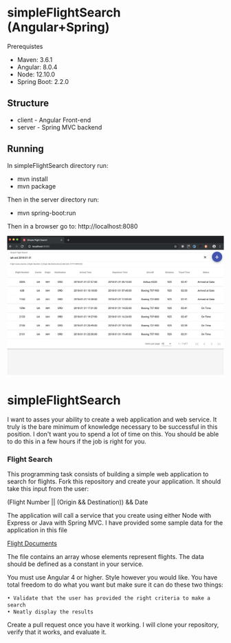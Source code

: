 # simpleFlightSearch (Angular+Spring)

Prerequistes 

* Maven: 3.6.1
* Angular: 8.0.4
* Node: 12.10.0
* Spring Boot: 2.2.0

## Structure
* client - Angular Front-end
* server - Spring MVC backend

## Running 

In simpleFlightSearch directory run: 
* mvn install 
* mvn package

Then in the server directory run:
* mvn spring-boot:run

Then in a browser go to: http://localhost:8080

![image](preview1.png)

# simpleFlightSearch
I want to asses your ability to create a web application and web service. It truly is the bare minimum of knowledge necessary to be successful in this position. I don't want you to spend a lot of time on this. You should be able to do this in a few hours if the job is right for you.

### Flight Search

This programming task consists of building a simple web application to search for flights. Fork this repository and create your application. It should take this input from the user:

(Flight Number ||  (Origin && Destination)) && Date

The application will call a service that you create using either Node with Express or Java with Spring MVC. I have provided some sample data for the application in this file 


[Flight Documents](./flight-docs/flight-sample.json)



The file contains an array whose elements represent flights. The data should be defined as a constant in your service. 


You must use Angular 4 or higher. Style however you would like. You have total freedom to do what you want but make sure it can do these two things:

	• Validate that the user has provided the right criteria to make a search 
	• Neatly display the results

Create a pull request once you have it working. I will clone your repository, verify that it works, and evaluate it.



